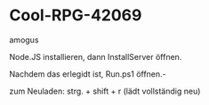 # Cool-RPG-42069
amogus

Node.JS installieren, dann InstallServer öffnen.

Nachdem das erlegidt ist, Run.ps1 öffnen.-

zum Neuladen: strg. + shift + r (lädt vollständig neu)
